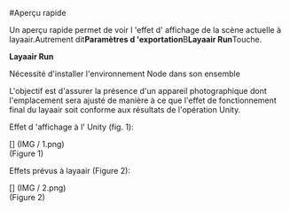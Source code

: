 #Aperçu rapide

Un aperçu rapide permet de voir l 'effet d' affichage de la scène actuelle à layaair.Autrement dit**Paramètres d 'exportation**B**Layaair Run**Touche.

**Layaair Run**

Nécessité d'installer l'environnement Node dans son ensemble

L'objectif est d'assurer la présence d'un appareil photographique dont l'emplacement sera ajusté de manière à ce que l'effet de fonctionnement final du layaair soit conforme aux résultats de l'opération Unity.

Effet d 'affichage à l' Unity (fig. 1):

[] (IMG / 1.png) <br > (Figure 1)

Effets prévus à layaair (Figure 2):

[] (IMG / 2.png) <br > (Figure 2)
